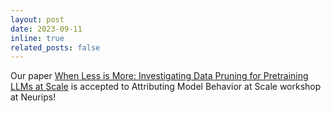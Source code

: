 ```yaml
---
layout: post
date: 2023-09-11
inline: true
related_posts: false
---
```


Our paper [When Less is More: Investigating Data Pruning for Pretraining LLMs at Scale](https://arxiv.org/abs/2309.04564) is accepted to Attributing Model Behavior at Scale workshop at Neurips!
